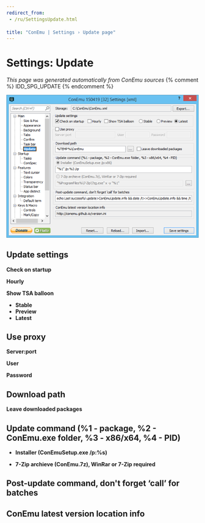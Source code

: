 ```yaml
---
redirect_from:
 - /ru/SettingsUpdate.html

title: "ConEmu | Settings › Update page"
---
```


# Settings: Update

*This page was generated automatically from ConEmu sources*
{% comment %} IDD_SPG_UPDATE {% endcomment %}

![ConEmu Settings: Update](/img/Settings-Update.png)



## Update settings

**Check on startup** 

**Hourly** 

**Show TSA balloon** 


* **Stable**
* **Preview**
* **Latest**




## Use proxy



**Server:port** 

**User** 

**Password** 



## Download path



**Leave downloaded packages** 



## Update command (%1 - package, %2 - ConEmu.exe folder, %3 - x86/x64, %4 - PID)




* **Installer (ConEmuSetup.exe /p:%s)**





* **7-Zip archieve (ConEmu.7z), WinRar or 7-Zip required**








## Post-update command, don't forget ‘call’ for batches





## ConEmu latest version location info





